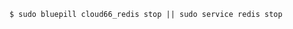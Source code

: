 <!-- usedin: [ _includes/_inlines/Databases/common/database-backup/database-backups_redis-v1.md] -->


```
$ sudo bluepill cloud66_redis stop || sudo service redis stop
```

